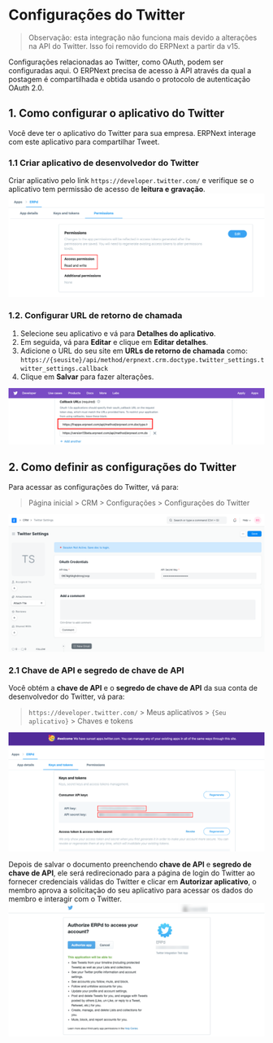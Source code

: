 # Configurações do Twitter




> Observação: esta integração não funciona mais devido a alterações na API do Twitter. Isso foi removido do ERPNext a partir da v15.
> 
> 

Configurações relacionadas ao Twitter, como OAuth, podem ser configuradas aqui. O ERPNext precisa de acesso à API através da qual a postagem é compartilhada e obtida usando o protocolo de autenticação OAuth 2.0.

## 1. Como configurar o aplicativo do Twitter

Você deve ter o aplicativo do Twitter para sua empresa. ERPNext interage com este aplicativo para compartilhar Tweet.

### 1.1 Criar aplicativo de desenvolvedor do Twitter

Criar aplicativo pelo link `https://developer.twitter.com/` e verifique se o aplicativo tem permissão de acesso de **leitura e gravação**. ![Permissão do aplicativo Twitter](/files/twitter-app-permission.png)  
 

### 1.2. Configurar URL de retorno de chamada

1. Selecione seu aplicativo e vá para **Detalhes do aplicativo**.
2. Em seguida, vá para **Editar** e clique em **Editar detalhes**.
3. Adicione o URL do seu site em **URLs de retorno de chamada** como: `https://{seusite}/api/method/erpnext.crm.doctype.twitter_settings.twitter_settings.callback`
4. Clique em **Salvar** para fazer alterações.

![URL de retorno de chamada do aplicativo do Twitter](/files/twitter-callback-url.png)  


## 2. Como definir as configurações do Twitter

Para acessar as configurações do Twitter, vá para:


> Página inicial > CRM > Configurações > Configurações do Twitter
> 
> 

 ![Configurações do Twitter](/files/twitter-settings.png)  
### 2.1 Chave de API e segredo de chave de API

Você obtém a **chave de API** e o **segredo de chave de API** da sua conta de desenvolvedor do Twitter, vá para:


> `https://developer.twitter.com/` > Meus aplicativos > `{Seu aplicativo}` > Chaves e tokens
> 
> 

![Twitter Keys Tokens](/files/twitter-key-token.png)  


Depois de salvar o documento preenchendo **chave de API** e **segredo de chave de API**, ele será redirecionado para a página de login do Twitter ao fornecer credenciais válidas do Twitter e clicar em **Autorizar aplicativo**, o membro aprova a solicitação do seu aplicativo para acessar os dados do membro e interagir com o Twitter. ![Twitter Authorize App](/files/twitter-authorize-app.png)  






